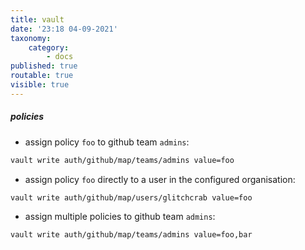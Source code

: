 ```yaml
---
title: vault
date: '23:18 04-09-2021'
taxonomy:
    category:
        - docs
published: true
routable: true
visible: true
---
```


##### policies

- assign policy `foo` to github team `admins`:

```bash
vault write auth/github/map/teams/admins value=foo
```

- assign policy `foo` directly to a user in the configured organisation:

```bash
vault write auth/github/map/users/glitchcrab value=foo
```

- assign multiple policies to github team `admins`:

```bash
vault write auth/github/map/teams/admins value=foo,bar
```